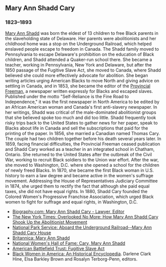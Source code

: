 ## Mary Ann Shadd Cary
### 1823&#8211;1893
[Mary Ann Shadd](/search?q=Mary+Ann+Shadd) was born the eldest of 13 children to free Black parents in the slaveholding state of Delaware. Her parents were abolitionists and her childhood home was a stop on the Underground Railroad, which helped enslaved people escape to freedom in Canada. The Shadd family moved to Pennsylvania to escape Delaware's prohibition on the education of Black children, and Shadd attended a Quaker-run school there. She became a teacher, working in Pennsylvania, New York and Delaware, but after the 1850 passage of the Fugitive Slave Act, she moved to Canada, where Shadd believed she could more effectively advocate for abolition. She began writing articles urging American Blacks to move North and giving advice on settling in Canada, and in 1853, she became the editor of the [Provincial Freeman](/search?q=Provincial+Freeman), a newspaper written expressly for Blacks and escaped slaves. Published under the motto "Self-Reliance is the Fine Road to Independence," it was the first newspaper in North America to be edited by an African American woman and Canada's first anti-slavery newspaper. In her writings, Shadd was critical of the male-dominated abolitionist groups that she believed spoke too much and did too little. Shadd frequently took risky trips back to the United States to gather news for her paper, speak to Blacks about life in Canada and sell the subscriptions that paid for the printing of the paper. In 1856, she married a Canadian named Thomas Cary. The couple had two children together before his death several years later. In 1859, facing financial difficulties, the Provincial Freeman ceased publication and Shadd Cary worked as a teacher in an integrated school in Chatham, Ontario. She returned to the United States after the outbreak of the Civil War, working to recruit Black soldiers to the Union war effort. After the war, she moved to Washington, D.C. where she opened a school for the children of newly freed Blacks. In 1870, she became the first Black woman in U.S. history to earn a law degree and became active in the women's suffrage movement. Addressing the House of Representatives Judiciary Committee in 1874, she urged them to rectify the fact that although she paid equal taxes, she did not have equal rights. In 1880, Shadd Cary founded the Colored Women's Progressive Franchise Association, which urged Black women to fight for suffrage and equal rights, in Washington, D.C.

* [Biography.com: Mary Ann Shadd Cary - Lawyer, Editor](https://www.biography.com/activist/mary-ann-shadd-cary)
* [The New York Times: Overlooked No More: How Mary Ann Shadd Cary Shook Up the Abolitionist Movement](https://www.nytimes.com/2018/06/06/obituaries/mary-ann-shadd-cary-abolitionist-overlooked.html)
* [National Park Service: Aboard the Underground Railroad--Mary Ann Shadd Cary House](https://www.nps.gov/nr/travel/underground/dc2.htm)
* [Britannica: Mary Ann Shadd](https://www.britannica.com/biography/Mary-Ann-Shadd-Cary)
* [National Women's Hall of Fame: Cary, Mary Ann Shadd](https://www.womenofthehall.org/inductee/mary-ann-shadd-cary/)
* [American Battlefield Trust: Fugitive Slave Act](https://www.battlefields.org/learn/primary-sources/fugitive-slave-act)
* [Black Women in America: An Historical Encyclopedia](https://www.goodreads.com/book/show/1449467.Black_Women_in_America). Darlene Clark Hine, Elsa Barkley Brown and Rosalyn Terborg-Penn, editors.